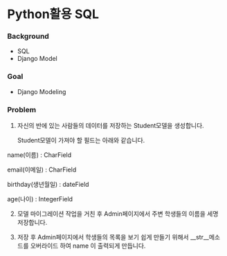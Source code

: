 # Python활용 SQL

### Background

- SQL
- Django Model

### Goal 

- Django Modeling



### Problem

1. 자신의 반에 있는 사람들의 데이터를 저장하는 Student모델을 생성합니다.

    Student모델이 가져야 할 필드는 아래와 같습니다.



 name(이름) : CharField

email(이메일) : CharField

birthday(생년월일) : dateField

age(나이) : IntegerField





2. 모델 마이그레이션 작업을 거친 후 Admin페이지에서 주변 학생들의 이름을 세명 저장합니다.





3. 저장 후 Admin페이지에서 학생들의 목록을 보기 쉽게 만들기 위해서 \_\_str\_\_메소드를  오버라이드 하여 name 이 출력되게 만듭니다.